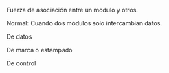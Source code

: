 Fuerza de asociación entre un modulo y otros.

Normal: Cuando dos módulos solo intercambian datos.

De datos

De marca o estampado

De control

